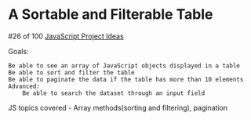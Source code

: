 # A Sortable and Filterable Table

#26 of 100 [JavaScript Project Ideas](https://www.webtips.dev/100-javascript-project-ideas)

 Goals:

    Be able to see an array of JavaScript objects displayed in a table
    Be able to sort and filter the table
    Be able to paginate the data if the table has more than 10 elements
    Advanced:
        Be able to search the dataset through an input field


JS topics covered - Array methods(sorting and filtering), pagination
